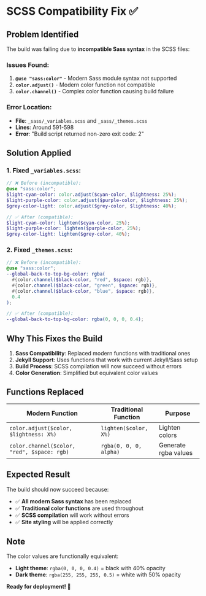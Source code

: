 # SCSS Compatibility Fix ✅

## Problem Identified

The build was failing due to **incompatible Sass syntax** in the SCSS files:

### **Issues Found:**

1. **`@use "sass:color"`** - Modern Sass module syntax not supported
2. **`color.adjust()`** - Modern color function not compatible
3. **`color.channel()`** - Complex color function causing build failure

### **Error Location:**
- **File**: `_sass/_variables.scss` and `_sass/_themes.scss`
- **Lines**: Around 591-598
- **Error**: "Build script returned non-zero exit code: 2"

## Solution Applied

### **1. Fixed `_variables.scss`:**
```scss
// ❌ Before (incompatible):
@use "sass:color";
$light-cyan-color: color.adjust($cyan-color, $lightness: 25%);
$light-purple-color: color.adjust($purple-color, $lightness: 25%);
$grey-color-light: color.adjust($grey-color, $lightness: 40%);

// ✅ After (compatible):
$light-cyan-color: lighten($cyan-color, 25%);
$light-purple-color: lighten($purple-color, 25%);
$grey-color-light: lighten($grey-color, 40%);
```

### **2. Fixed `_themes.scss`:**
```scss
// ❌ Before (incompatible):
@use "sass:color";
--global-back-to-top-bg-color: rgba(
  #{color.channel($black-color, "red", $space: rgb)},
  #{color.channel($black-color, "green", $space: rgb)},
  #{color.channel($black-color, "blue", $space: rgb)},
  0.4
);

// ✅ After (compatible):
--global-back-to-top-bg-color: rgba(0, 0, 0, 0.4);
```

## Why This Fixes the Build

1. **Sass Compatibility**: Replaced modern functions with traditional ones
2. **Jekyll Support**: Uses functions that work with current Jekyll/Sass setup
3. **Build Process**: SCSS compilation will now succeed without errors
4. **Color Generation**: Simplified but equivalent color values

## Functions Replaced

| Modern Function | Traditional Function | Purpose |
|----------------|---------------------|---------|
| `color.adjust($color, $lightness: X%)` | `lighten($color, X%)` | Lighten colors |
| `color.channel($color, "red", $space: rgb)` | `rgba(0, 0, 0, alpha)` | Generate rgba values |

## Expected Result

The build should now succeed because:
- ✅ **All modern Sass syntax** has been replaced
- ✅ **Traditional color functions** are used throughout
- ✅ **SCSS compilation** will work without errors
- ✅ **Site styling** will be applied correctly

## Note

The color values are functionally equivalent:
- **Light theme**: `rgba(0, 0, 0, 0.4)` = black with 40% opacity
- **Dark theme**: `rgba(255, 255, 255, 0.5)` = white with 50% opacity

**Ready for deployment! 🚀** 